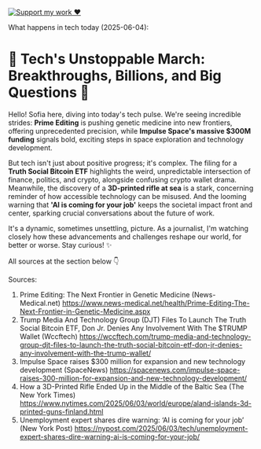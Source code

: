 [![Support my work ❤️](https://img.shields.io/badge/Support%20my%20work%20❤️-orange?style=for-the-badge&logo=patreon&logoColor=white)](https://www.patreon.com/c/orobocigano)

What happens in tech today (2025-06-04):

# 🚀 **Tech's Unstoppable March: Breakthroughs, Billions, and Big Questions** 🤔

Hello! Sofia here, diving into today's tech pulse. We're seeing incredible strides: **Prime Editing** is pushing genetic medicine into new frontiers, offering unprecedented precision, while **Impulse Space's massive $300M funding** signals bold, exciting steps in space exploration and technology development.

But tech isn't just about positive progress; it's complex. The filing for a **Truth Social Bitcoin ETF** highlights the weird, unpredictable intersection of finance, politics, and crypto, alongside confusing crypto wallet drama. Meanwhile, the discovery of a **3D-printed rifle at sea** is a stark, concerning reminder of how accessible technology can be misused. And the looming warning that **'AI is coming for your job'** keeps the societal impact front and center, sparking crucial conversations about the future of work.

It's a dynamic, sometimes unsettling, picture. As a journalist, I'm watching closely how these advancements and challenges reshape our world, for better or worse. Stay curious! ✨

All sources at the section below 👇

Sources:
1. Prime Editing: The Next Frontier in Genetic Medicine (News-Medical.net)
   https://www.news-medical.net/health/Prime-Editing-The-Next-Frontier-in-Genetic-Medicine.aspx
2. Trump Media And Technology Group (DJT) Files To Launch The Truth Social Bitcoin ETF, Don Jr. Denies Any Involvement With The $TRUMP Wallet (Wccftech)
   https://wccftech.com/trump-media-and-technology-group-djt-files-to-launch-the-truth-social-bitcoin-etf-don-jr-denies-any-involvement-with-the-trump-wallet/
3. Impulse Space raises $300 million for expansion and new technology development (SpaceNews)
   https://spacenews.com/impulse-space-raises-300-million-for-expansion-and-new-technology-development/
4. How a 3D-Printed Rifle Ended Up in the Middle of the Baltic Sea (The New York Times)
   https://www.nytimes.com/2025/06/03/world/europe/aland-islands-3d-printed-guns-finland.html
5. Unemployment expert shares dire warning: ‘AI is coming for your job’ (New York Post)
   https://nypost.com/2025/06/03/tech/unemployment-expert-shares-dire-warning-ai-is-coming-for-your-job/